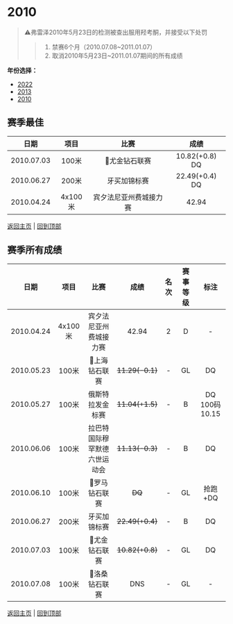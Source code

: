 # 2010

> ⚠弗雷泽2010年5月23日的检测被查出服用羟考酮，并接受以下处罚
>
> > 1. 禁赛6个月（2010.07.08~2011.01.07）
> > 2. 取消2010年5月23日~2011.01.07期间的所有成绩

**年份选择：**

- [2022](./2022.md)
- [2013](2013.md)
- [2010](./2010.md)

## 赛季最佳

|    日期    |  项目   |          比赛          |      成绩      |
| :--------: | :-----: | :--------------------: | :------------: |
| 2010.07.03 |  100米  |     💎尤金钻石联赛      | 10.82(+0.8) DQ |
| 2010.06.27 |  200米  |      牙买加锦标赛      | 22.49(+0.4) DQ |
| 2010.04.24 | 4x100米 | 宾夕法尼亚州费城接力赛 |     42.94      |

[返回主页](../Profile.md) | [回到顶部](#2010)

## 赛季所有成绩

|    日期    |  项目   |             比赛             |      成绩       | 名次 | 赛事等级 |       标注       |
| :--------: | :-----: | :--------------------------: | :-------------: | :--: | :------: | :--------------: |
| 2010.04.24 | 4x100米 |    宾夕法尼亚州费城接力赛    |      42.94      |  2   |    D     |        -         |
| 2010.05.23 |  100米  |        💎上海钻石联赛         | ~~11.29(-0.1)~~ |  -   |    GL    |        DQ        |
| 2010.05.27 |  100米  |       俄斯特拉发金标赛       | ~~11.04(+1.5)~~ |  -   |    B     | DQ<br>100码10.15 |
| 2010.06.06 |  100米  | 拉巴特国际穆罕默德六世运动会 | ~~11.13(-0.3)~~ |  -   |    B     |        DQ        |
| 2010.06.10 |  100米  |        💎罗马钻石联赛         |     ~~DQ~~      |  -   |    GL    |     抢跑+DQ      |
| 2010.06.27 |  200米  |         牙买加锦标赛         | ~~22.49(+0.4)~~ |  -   |    B     |        DQ        |
| 2010.07.03 |  100米  |        💎尤金钻石联赛         | ~~10.82(+0.8)~~ |  -   |    GL    |        DQ        |
| 2010.07.08 |  100米  |        💎洛桑钻石联赛         |       DNS       |  -   |    GL    |        -         |

[返回主页](../Profile.md) | [回到顶部](#2010)